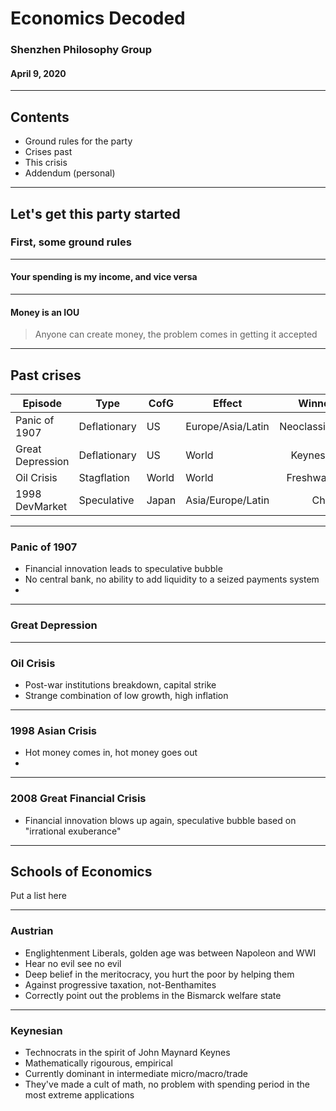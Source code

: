 # Economics Decoded

### Shenzhen Philosophy Group
#### April 9, 2020

---

## Contents

* Ground rules for the party
* Crises past
* This crisis
* Addendum (personal)

---

## Let's get this party started

### First, some ground rules

----

#### Your spending is my income, and vice versa

----

#### Money is an IOU

> Anyone can create money, the problem comes in getting it accepted

---

## Past crises

| Episode            | Type | CofG   | Effect       | Winners |
| -------- |-----|-------|-------------|---------:|
| Panic of 1907 |Deflationary|US|Europe/Asia/Latin|Neoclassical |
| Great Depression |Deflationary|US|World|Keynesian |
| Oil Crisis |Stagflation|World|World|Freshwater |
| 1998 DevMarket | Speculative | Japan | Asia/Europe/Latin | China    |


----

### Panic of 1907

- Financial innovation leads to speculative bubble
- No central bank, no ability to add liquidity to a seized payments system
- 

----

### Great Depression


----

### Oil Crisis

- Post-war institutions breakdown, capital strike
- Strange combination of low growth, high inflation

----

### 1998 Asian Crisis

- Hot money comes in, hot money goes out
- 

----

### 2008 Great Financial Crisis

- Financial innovation blows up again, speculative bubble based on "irrational exuberance"

---

## Schools of Economics

Put a list here

----

### Austrian

* Englightenment Liberals, golden age was between Napoleon and WWI
* Hear no evil see no evil
* Deep belief in the meritocracy, you hurt the poor by helping them
* Against progressive taxation, not-Benthamites
* Correctly point out the problems in the Bismarck welfare state

----

### Keynesian

* Technocrats in the spirit of John Maynard Keynes
* Mathematically rigourous, empirical
* Currently dominant in intermediate micro/macro/trade
* They've made a cult of math, no problem with spending period in the most extreme applications